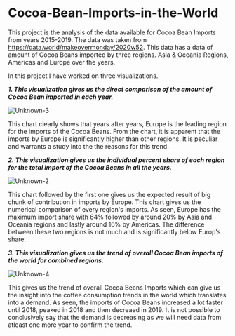 # Cocoa-Bean-Imports-in-the-World
This project is the analysis of the data available for Cocoa Bean Imports from years 2015-2019. The data was taken from https://data.world/makeovermonday/2020w52.
This data has a data of amount of Cocoa Beans imported by three regions. Asia & Oceania Regions, Americas and Europe over the years.

In this project I have worked on three visualizations.

***1. This visualization gives us the direct comparison of the amount of Cocoa Bean imported in each year.***

![Unknown-3](https://user-images.githubusercontent.com/31748299/117650856-126ea400-b146-11eb-8b57-bdaf9951d3ee.png)

   This chart clearly shows that years after years, Europe is the leading region for the imports of the Cocoa Beans. From the chart, it is apparent that the imports by Europe is significantly higher than other regions. It is peculiar and warrants a study into the the reasons for this trend.

***2. This visualization gives us the individual percent share of each region for the total import of the Cocoa Beans in all the years.***

![Unknown-2](https://user-images.githubusercontent.com/31748299/117649825-d2f38800-b144-11eb-95db-4c129d4a103b.png)

   This chart followed by the first one gives us the expected result of big chunk of contribution in imports by Europe. This chart gives us the numerical comparison of every region's imports. As seen, Europe has the maximum import share with 64% followed by around 20% by Asia and Oceania regions and lastly around 16% by Americas. The difference between these two regions is not much and is significantly below Europ's share.

***3. This visualization gives us the trend of overall Cocoa Bean imports of the world for combined regions.***

![Unknown-4](https://user-images.githubusercontent.com/31748299/117650910-21eded00-b146-11eb-947e-0e6042016614.png)

   This gives us the trend of overall Cocoa Beans Imports which can give us the insight into the coffee consumption trends in the world which translates into a demand. As seen, the imports of Cocoa Beans increased  a lot faster until 2018, peaked in 2018 and then decreaed in 2019. It is not possible to conclusively say that the demand is decreasing as we will need data from atleast one more year to confirm the trend.

